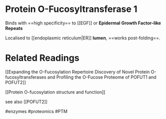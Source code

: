# Protein O-Fucosyltransferase 1

Binds with ==high specificity== to [[EGF]] or **Epidermal Growth Factor-like Repeats**

Localised to [[endoplasmic reticulum|ER]] **lumen**, ==works post-folding==.

# Related Readings
[[Expanding the O-Fucosylation Repertoire Discovery of Novel Protein O-fucosyltransferases and Profiling the O-Fucose Proteome of POFUT1 and POFUT2]]

[[Protein O-fucosylation structure and function]]

see also [[POFUT2]]

#enzymes #proteomics #PTM 
